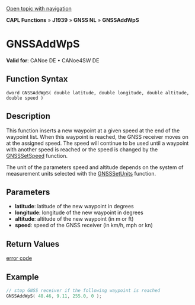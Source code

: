 [Open topic with navigation](../../../../../../CANoeDEFamily.htm#Topics/CAPLFunctions/J1939/GNSSNodeLayer/Functions/CAPLfunctionGNSSaddwps.md)

**CAPL Functions** » **J1939** » **GNSS NL** » **GNSSAddWpS**

# GNSSAddWpS

**Valid for**: CANoe DE • CANoe4SW DE

## Function Syntax

```
dword GNSSAddWpS( double latitude, double longitude, double altitude, double speed )
```

## Description

This function inserts a new waypoint at a given speed at the end of the waypoint list. When this waypoint is reached, the GNSS receiver moves on at the assigned speed. The speed will continue to be used until a waypoint with another speed is reached or the speed is changed by the [GNSSSetSpeed](CAPLfunctionGNSSsetspeed.md) function.

The unit of the parameters speed and altitude depends on the system of measurement units selected with the [GNSSSetUnits](CAPLfunctionGNSSsetunits.md) function.

## Parameters

- **latitude**: latitude of the new waypoint in degrees
- **longitude**: longitude of the new waypoint in degrees
- **altitude**: altitude of the new waypoint (in m or ft)
- **speed**: speed of the GNSS receiver (in km/h, mph or kn)

## Return Values

[error code](../CAPLfunctionsGNSSNLErrorCodesGetLastError.md)

## Example

```c
// stop GNSS receiver if the following waypoint is reached
GNSSAddWpS( 48.46, 9.11, 255.0, 0 );
```
